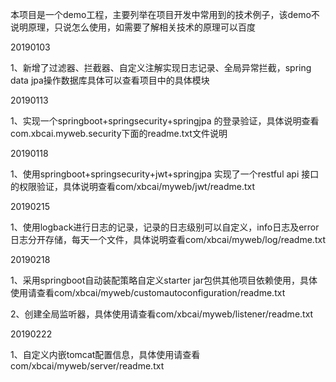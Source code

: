 本项目是一个demo工程，主要列举在项目开发中常用到的技术例子，该demo不说明原理，只说怎么使用，如需要了解相关技术的原理可以百度

20190103

1、新增了过滤器、拦截器、自定义注解实现日志记录、全局异常拦截，spring data jpa操作数据库具体可以查看项目中的具体模块

20190113

1、实现一个springboot+springsecurity+springjpa 的登录验证，具体说明查看com.xbcai.myweb.security下面的readme.txt文件说明

20190118

1、使用springboot+springsecurity+jwt+springjpa 实现了一个restful api 接口的权限验证，具体说明查看com/xbcai/myweb/jwt/readme.txt

20190215

1、使用logback进行日志的记录，记录的日志级别可以自定义，info日志及error日志分开存储，每天一个文件，具体说明查看com/xbcai/myweb/log/readme.txt

20190218

1、采用springboot自动装配策略自定义starter jar包供其他项目依赖使用，具体使用请查看com/xbcai/myweb/customautoconfiguration/readme.txt

2、创建全局监听器，具体使用请查看com/xbcai/myweb/listener/readme.txt

20190222

1、自定义内嵌tomcat配置信息，具体使用请查看com/xbcai/myweb/server/readme.txt



